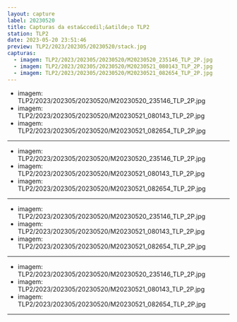 ```yaml
---
layout: capture
label: 20230520
title: Capturas da esta&ccedil;&atilde;o TLP2
station: TLP2
date: 2023-05-20 23:51:46
preview: TLP2/2023/202305/20230520/stack.jpg
capturas:
  - imagem: TLP2/2023/202305/20230520/M20230520_235146_TLP_2P.jpg
  - imagem: TLP2/2023/202305/20230520/M20230521_080143_TLP_2P.jpg
  - imagem: TLP2/2023/202305/20230520/M20230521_082654_TLP_2P.jpg
---
```

  - imagem: TLP2/2023/202305/20230520/M20230520_235146_TLP_2P.jpg
  - imagem: TLP2/2023/202305/20230520/M20230521_080143_TLP_2P.jpg
  - imagem: TLP2/2023/202305/20230520/M20230521_082654_TLP_2P.jpg
---
  - imagem: TLP2/2023/202305/20230520/M20230520_235146_TLP_2P.jpg
  - imagem: TLP2/2023/202305/20230520/M20230521_080143_TLP_2P.jpg
  - imagem: TLP2/2023/202305/20230520/M20230521_082654_TLP_2P.jpg
---
  - imagem: TLP2/2023/202305/20230520/M20230520_235146_TLP_2P.jpg
  - imagem: TLP2/2023/202305/20230520/M20230521_080143_TLP_2P.jpg
  - imagem: TLP2/2023/202305/20230520/M20230521_082654_TLP_2P.jpg
---
  - imagem: TLP2/2023/202305/20230520/M20230520_235146_TLP_2P.jpg
  - imagem: TLP2/2023/202305/20230520/M20230521_080143_TLP_2P.jpg
  - imagem: TLP2/2023/202305/20230520/M20230521_082654_TLP_2P.jpg
---
